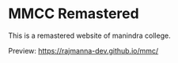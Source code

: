 # MMCC Remastered
This is a remastered website of manindra college.

Preview: https://rajmanna-dev.github.io/mmc/
